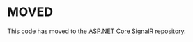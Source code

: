 # MOVED

This code has moved to the [ASP.NET Core SignalR](https://github.com/aspnet/SignalR) repository.
